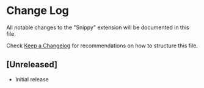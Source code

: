 # Change Log

All notable changes to the "Snippy" extension will be documented in this file.

Check [Keep a Changelog](http://keepachangelog.com/) for recommendations on how to structure this file.

## [Unreleased]

- Initial release
